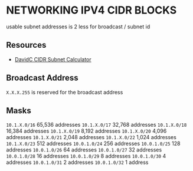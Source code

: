 # NETWORKING IPV4 CIDR BLOCKS

usable subnet addresses is 2 less for broadcast / subnet id

## Resources

- [DavidC CIDR Subnet Calculator](http://www.davidc.net/sites/default/subnets/subnets.html)

## Broadcast Address

`X.X.X.255` is reserved for the broadcast address

## Masks

`10.1.X.0/16` 65,536 addresses
`10.1.X.0/17` 32,768 addresses
`10.1.X.0/18` 16,384 addresses
`10.1.X.0/19` 8,192 addresses
`10.1.X.0/20` 4,096 addresses
`10.1.X.0/21` 2,048 addresses
`10.1.X.0/22` 1,024 addresses
`10.1.X.0/23` 512 addresses
`10.0.1.0/24` 256 addresses
`10.0.1.0/25` 128 addresses
`10.0.1.0/26` 64 addresses
`10.0.1.0/27` 32 addresses
`10.0.1.0/28` 16 addresses
`10.0.1.0/29` 8 addresses
`10.0.1.0/30` 4 addresses
`10.0.1.0/31` 2 addresses
`10.0.1.0/32` 1 address
